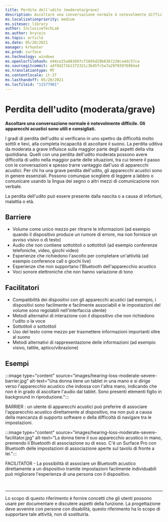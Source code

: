 ```yaml
---
title: Perdita dell'udito (moderata/grave)
description: Ascoltare una conversazione normale è notevolmente difficile. Gli apparecchi acustici sono utili e consigliati
ms.localizationpriority: medium
ms.sitesec: library
author: InclusiveTechLab
ms.author: brycejo
ms.topic: article
ms.date: 05/20/2021
manager: krhunter
ms.prod: surface
ms.technology: windows
ms.openlocfilehash: e94ce25a883697cf2695d29b8367238ca4dc57ca
ms.sourcegitcommit: a4f8d271b1372321c3b45fc5a7a29703976964a4
ms.translationtype: MT
ms.contentlocale: it-IT
ms.lasthandoff: 05/20/2021
ms.locfileid: "11577901"
---
```

# <a name="hearing-loss-moderatesevere"></a>Perdita dell'udito (moderata/grave)

**Ascoltare una conversazione normale è notevolmente difficile. Gli apparecchi acustici sono utili e consigliati.**

I gradi di perdita dell'udito si verificano in uno spettro da difficoltà molto sottili e lievi, alla completa incapacità di ascoltare il suono. La perdita uditiva da moderata a grave influisce sulla maggior parte degli aspetti della vita quotidiana. Quelli con una perdita dell'udito moderata possono avere difficoltà di udito nella maggior parte delle situazioni, tra cui tenere il passo con le conversazioni e spesso trarre vantaggio dall'uso di apparecchi acustici. Per chi ha una grave perdita dell'udito, gli apparecchi acustici sono in genere essenziali. Possono comunque scegliere di leggere a labbro o comunicare usando la lingua dei segno o altri mezzi di comunicazione non verbale.

La perdita dell'udito può essere presente dalla nascita o a causa di infortuni, malattia o età.

## <a name="barriers"></a>Barriere
* Volume come unico mezzo per ritrarre le informazioni (ad esempio quando il dispositivo produce un rumore di errore, ma non fornisce un avviso visivo o di testo)
* Audio che non contiene sottotitoli o sottotitoli (ad esempio conferenze telefoniche, video, giochi video)
* Esperienze che richiedono l'ascolto per completare un'attività (ad esempio conference call o giochi live)
* Esperienze che non supportano l'Bluetooth dell'apparecchio acustico
* Voci sonore elettroniche che non hanno variazione di tono

## <a name="facilitators"></a>Facilitatori
* Compatibilità dei dispositivi con gli apparecchi acustici (ad esempio, i dispositivi sono facilmente e facilmente associabili e le impostazioni del volume sono regolabili nell'interfaccia utente)
* Metodi alternativi di interazione con il dispositivo che non richiedono l'udito o la voce
* Sottotitoli o sottotitoli
* Uso del testo come mezzo per trasmettere informazioni importanti oltre al suono
* Metodi alternativi di rappresentazione delle informazioni (ad esempio visivo, tattile, aptico/vibrazione)

## <a name="examples"></a>Esempi

:::image type="content" source="images/hearing-loss-moderate-severe-barrier.jpg" alt-text="Una donna tiene un tablet in una mano e si dirige verso l'apparecchio acustico che indossa con l'altra mano, indicando che non è in grado di ascoltare l'audio dal tablet. Sono presenti elementi figlio in background in riproduzione.":::

BARRIER : un utente di apparecchi acustici può preferire di associare l'apparecchio acustico direttamente al dispositivo, ma non può a causa della mancanza di supporto software o della difficoltà di navigare tra le impostazioni. 

:::image type="content" source="images/hearing-loss-moderate-severe-facilitator.jpg" alt-text="La donna tiene il suo apparecchio acustico in mano, premendo il Bluetooth di associazione su di esso. C'è un Surface Pro con Bluetooth delle impostazioni di associazione aperte sul tavolo di fronte a lei.":::

FACILITATOR - La possibilità di associare un Bluetooth acustico direttamente a un dispositivo tramite impostazioni facilmente individuabili può migliorare l'esperienza di una persona con il dispositivo. 


&nbsp;

[comment]: # (Piè di pagina)
___
Lo scopo di questo riferimento è fornire concetti che gli utenti possono usare per documentare e discutere aspetti della funzione. La progettazione deve avvenire con persone con disabilità, questo riferimento ha lo scopo di supportare tale attività, non di sostituirla. 